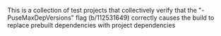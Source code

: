 This is a collection of test projects that collectively verify that the "-PuseMaxDepVersions" flag (b/112531649) correctly causes the build to replace prebuilt dependencies with project dependencies

